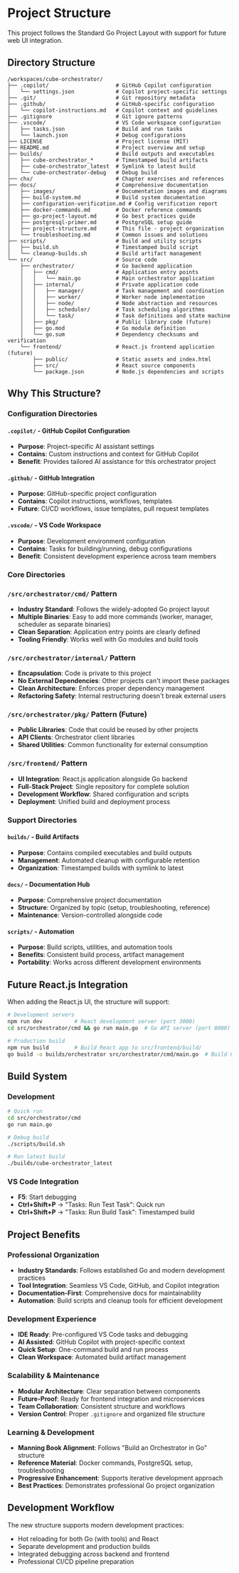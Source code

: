 # Project Structure

This project follows the Standard Go Project Layout with support for future web UI integration.

## Directory Structure

```text
/workspaces/cube-orchestrator/
├── .copilot/                     # GitHub Copilot configuration
│   └── settings.json             # Copilot project-specific settings
├── .git/                         # Git repository metadata
├── .github/                      # GitHub-specific configuration
│   └── copilot-instructions.md   # Copilot context and guidelines
├── .gitignore                    # Git ignore patterns
├── .vscode/                      # VS Code workspace configuration
│   ├── tasks.json                # Build and run tasks
│   └── launch.json               # Debug configurations
├── LICENSE                       # Project license (MIT)
├── README.md                     # Project overview and setup
├── builds/                       # Build outputs and executables
│   ├── cube-orchestrator_*       # Timestamped build artifacts
│   ├── cube-orchestrator_latest  # Symlink to latest build
│   └── cube-orchestrator-debug   # Debug build
├── chx/                          # Chapter exercises and references
├── docs/                         # Comprehensive documentation
│   ├── images/                   # Documentation images and diagrams
│   ├── build-system.md           # Build system documentation
│   ├── configuration-verification.md # Config verification report
│   ├── docker-commands.md        # Docker reference commands
│   ├── go-project-layout.md      # Go best practices guide
│   ├── postgresql-primer.md      # PostgreSQL setup guide
│   ├── project-structure.md      # This file - project organization
│   └── troubleshooting.md        # Common issues and solutions
├── scripts/                      # Build and utility scripts
│   ├── build.sh                  # Timestamped build script
│   └── cleanup-builds.sh         # Build artifact management
└── src/                          # Source code
    ├── orchestrator/             # Go backend application
    │   ├── cmd/                  # Application entry points
    │   │   └── main.go           # Main orchestrator application
    │   ├── internal/             # Private application code
    │   │   ├── manager/          # Task management and coordination
    │   │   ├── worker/           # Worker node implementation
    │   │   ├── node/             # Node abstraction and resources
    │   │   ├── scheduler/        # Task scheduling algorithms
    │   │   └── task/             # Task definitions and state machine
    │   ├── pkg/                  # Public library code (future)
    │   ├── go.mod                # Go module definition
    │   └── go.sum                # Dependency checksums and verification
    └── frontend/                 # React.js frontend application (future)
        ├── public/               # Static assets and index.html
        ├── src/                  # React source components
        └── package.json          # Node.js dependencies and scripts
```

## Why This Structure?

### Configuration Directories

#### `.copilot/` - GitHub Copilot Configuration

- **Purpose**: Project-specific AI assistant settings
- **Contains**: Custom instructions and context for GitHub Copilot
- **Benefit**: Provides tailored AI assistance for this orchestrator project

#### `.github/` - GitHub Integration

- **Purpose**: GitHub-specific project configuration
- **Contains**: Copilot instructions, workflows, templates
- **Future**: CI/CD workflows, issue templates, pull request templates

#### `.vscode/` - VS Code Workspace

- **Purpose**: Development environment configuration
- **Contains**: Tasks for building/running, debug configurations
- **Benefit**: Consistent development experience across team members

### Core Directories

### `/src/orchestrator/cmd/` Pattern

- **Industry Standard**: Follows the widely-adopted Go project layout
- **Multiple Binaries**: Easy to add more commands (worker, manager, scheduler as separate binaries)
- **Clean Separation**: Application entry points are clearly defined
- **Tooling Friendly**: Works well with Go modules and build tools

### `/src/orchestrator/internal/` Pattern

- **Encapsulation**: Code is private to this project
- **No External Dependencies**: Other projects can't import these packages
- **Clean Architecture**: Enforces proper dependency management
- **Refactoring Safety**: Internal restructuring doesn't break external users

### `/src/orchestrator/pkg/` Pattern (Future)

- **Public Libraries**: Code that could be reused by other projects
- **API Clients**: Orchestrator client libraries
- **Shared Utilities**: Common functionality for external consumption

### `/src/frontend/` Pattern

- **UI Integration**: React.js application alongside Go backend
- **Full-Stack Project**: Single repository for complete solution
- **Development Workflow**: Shared configuration and scripts
- **Deployment**: Unified build and deployment process

### Support Directories

#### `builds/` - Build Artifacts

- **Purpose**: Contains compiled executables and build outputs
- **Management**: Automated cleanup with configurable retention
- **Organization**: Timestamped builds with symlink to latest

#### `docs/` - Documentation Hub

- **Purpose**: Comprehensive project documentation
- **Structure**: Organized by topic (setup, troubleshooting, reference)
- **Maintenance**: Version-controlled alongside code

#### `scripts/` - Automation

- **Purpose**: Build scripts, utilities, and automation tools
- **Benefits**: Consistent build process, artifact management
- **Portability**: Works across different development environments

## Future React.js Integration

When adding the React.js UI, the structure will support:

```bash
# Development servers
npm run dev          # React development server (port 3000)
cd src/orchestrator/cmd && go run main.go  # Go API server (port 8080)

# Production build
npm run build        # Build React app to src/frontend/build/
go build -o builds/orchestrator src/orchestrator/cmd/main.go  # Build Go binary
```

## Build System

### Development

```bash
# Quick run
cd src/orchestrator/cmd
go run main.go

# Debug build
./scripts/build.sh

# Run latest build
./builds/cube-orchestrator_latest
```

### VS Code Integration

- **F5**: Start debugging
- **Ctrl+Shift+P** → "Tasks: Run Test Task": Quick run
- **Ctrl+Shift+P** → "Tasks: Run Build Task": Timestamped build

## Project Benefits

### Professional Organization
- **Industry Standards**: Follows established Go and modern development practices
- **Tool Integration**: Seamless VS Code, GitHub, and Copilot integration
- **Documentation-First**: Comprehensive docs for maintainability
- **Automation**: Build scripts and cleanup tools for efficient development

### Development Experience
- **IDE Ready**: Pre-configured VS Code tasks and debugging
- **AI Assisted**: GitHub Copilot with project-specific context
- **Quick Setup**: One-command build and run process
- **Clean Workspace**: Automated build artifact management

### Scalability & Maintenance
- **Modular Architecture**: Clear separation between components
- **Future-Proof**: Ready for frontend integration and microservices
- **Team Collaboration**: Consistent structure and workflows
- **Version Control**: Proper `.gitignore` and organized file structure

### Learning & Development
- **Manning Book Alignment**: Follows "Build an Orchestrator in Go" structure
- **Reference Material**: Docker commands, PostgreSQL setup, troubleshooting
- **Progressive Enhancement**: Supports iterative development approach
- **Best Practices**: Demonstrates professional Go project organization

## Development Workflow

The new structure supports modern development practices:

- Hot reloading for both Go (with tools) and React
- Separate development and production builds
- Integrated debugging across backend and frontend
- Professional CI/CD pipeline preparation
